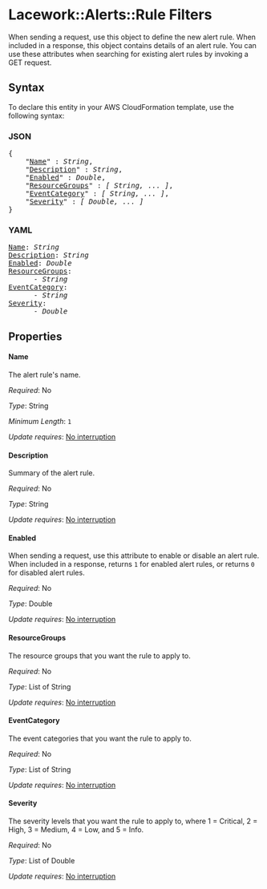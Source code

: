 # Lacework::Alerts::Rule Filters

When sending a request, use this object to define the new alert rule. When included in a response, this object contains details of an alert rule. You can use these attributes when searching for existing alert rules by invoking a GET request.

## Syntax

To declare this entity in your AWS CloudFormation template, use the following syntax:

### JSON

<pre>
{
    "<a href="#name" title="Name">Name</a>" : <i>String</i>,
    "<a href="#description" title="Description">Description</a>" : <i>String</i>,
    "<a href="#enabled" title="Enabled">Enabled</a>" : <i>Double</i>,
    "<a href="#resourcegroups" title="ResourceGroups">ResourceGroups</a>" : <i>[ String, ... ]</i>,
    "<a href="#eventcategory" title="EventCategory">EventCategory</a>" : <i>[ String, ... ]</i>,
    "<a href="#severity" title="Severity">Severity</a>" : <i>[ Double, ... ]</i>
}
</pre>

### YAML

<pre>
<a href="#name" title="Name">Name</a>: <i>String</i>
<a href="#description" title="Description">Description</a>: <i>String</i>
<a href="#enabled" title="Enabled">Enabled</a>: <i>Double</i>
<a href="#resourcegroups" title="ResourceGroups">ResourceGroups</a>: <i>
      - String</i>
<a href="#eventcategory" title="EventCategory">EventCategory</a>: <i>
      - String</i>
<a href="#severity" title="Severity">Severity</a>: <i>
      - Double</i>
</pre>

## Properties

#### Name

The alert rule's name.

_Required_: No

_Type_: String

_Minimum Length_: <code>1</code>

_Update requires_: [No interruption](https://docs.aws.amazon.com/AWSCloudFormation/latest/UserGuide/using-cfn-updating-stacks-update-behaviors.html#update-no-interrupt)

#### Description

Summary of the alert rule.

_Required_: No

_Type_: String

_Update requires_: [No interruption](https://docs.aws.amazon.com/AWSCloudFormation/latest/UserGuide/using-cfn-updating-stacks-update-behaviors.html#update-no-interrupt)

#### Enabled

When sending a request, use this attribute to enable or disable an alert rule. When included in a response, returns `1` for enabled alert rules, or returns `0` for disabled alert rules.

_Required_: No

_Type_: Double

_Update requires_: [No interruption](https://docs.aws.amazon.com/AWSCloudFormation/latest/UserGuide/using-cfn-updating-stacks-update-behaviors.html#update-no-interrupt)

#### ResourceGroups

The resource groups that you want the rule to apply to.

_Required_: No

_Type_: List of String

_Update requires_: [No interruption](https://docs.aws.amazon.com/AWSCloudFormation/latest/UserGuide/using-cfn-updating-stacks-update-behaviors.html#update-no-interrupt)

#### EventCategory

The event categories that you want the rule to apply to.

_Required_: No

_Type_: List of String

_Update requires_: [No interruption](https://docs.aws.amazon.com/AWSCloudFormation/latest/UserGuide/using-cfn-updating-stacks-update-behaviors.html#update-no-interrupt)

#### Severity

The severity levels that you want the rule to apply to, where 1 = Critical, 2 = High, 3 = Medium, 4 = Low, and 5 = Info.

_Required_: No

_Type_: List of Double

_Update requires_: [No interruption](https://docs.aws.amazon.com/AWSCloudFormation/latest/UserGuide/using-cfn-updating-stacks-update-behaviors.html#update-no-interrupt)

